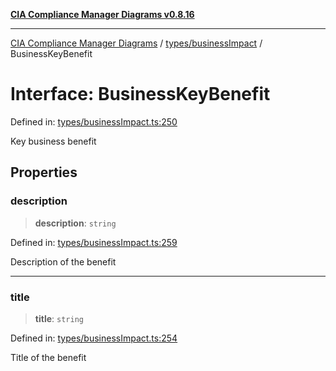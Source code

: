 [**CIA Compliance Manager Diagrams v0.8.16**](../../../README.md)

***

[CIA Compliance Manager Diagrams](../../../modules.md) / [types/businessImpact](../README.md) / BusinessKeyBenefit

# Interface: BusinessKeyBenefit

Defined in: [types/businessImpact.ts:250](https://github.com/Hack23/cia-compliance-manager/blob/96f4020424aba8c55d4fe94eddf596babc070968/src/types/businessImpact.ts#L250)

Key business benefit

## Properties

### description

> **description**: `string`

Defined in: [types/businessImpact.ts:259](https://github.com/Hack23/cia-compliance-manager/blob/96f4020424aba8c55d4fe94eddf596babc070968/src/types/businessImpact.ts#L259)

Description of the benefit

***

### title

> **title**: `string`

Defined in: [types/businessImpact.ts:254](https://github.com/Hack23/cia-compliance-manager/blob/96f4020424aba8c55d4fe94eddf596babc070968/src/types/businessImpact.ts#L254)

Title of the benefit
